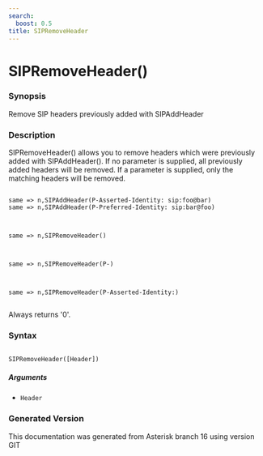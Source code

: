 ```yaml
---
search:
  boost: 0.5
title: SIPRemoveHeader
---
```


# SIPRemoveHeader()

### Synopsis

Remove SIP headers previously added with SIPAddHeader

### Description

SIPRemoveHeader() allows you to remove headers which were previously added with SIPAddHeader(). If no parameter is supplied, all previously added headers will be removed. If a parameter is supplied, only the matching headers will be removed.<br>

``` title="Example: Add 2 headers"

same => n,SIPAddHeader(P-Asserted-Identity: sip:foo@bar)
same => n,SIPAddHeader(P-Preferred-Identity: sip:bar@foo)


```
``` title="Example: Remove all headers"

same => n,SIPRemoveHeader()


```
``` title="Example: Remove all P- headers"

same => n,SIPRemoveHeader(P-)


```
``` title="Example: Remove only the PAI header (note the : at the end)"

same => n,SIPRemoveHeader(P-Asserted-Identity:)


```
Always returns '0'.<br>


### Syntax


```

SIPRemoveHeader([Header])
```
##### Arguments


* `Header`


### Generated Version

This documentation was generated from Asterisk branch 16 using version GIT 